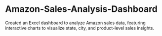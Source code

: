 # Amazon-Sales-Analysis-Dashboard
Created an Excel dashboard to analyze Amazon sales data, featuring interactive charts to visualize state, city, and product-level sales insights.
